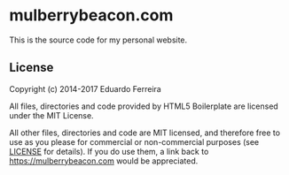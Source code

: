 mulberrybeacon.com
==================

This is the source code for my personal website.

## License

Copyright (c) 2014-2017 Eduardo Ferreira

All files, directories and code provided by HTML5 Boilerplate are licensed
under the MIT License.

All other files, directories and code are MIT licensed, and therefore free to
use as you please for commercial or non-commercial purposes (see [LICENSE](LICENSE)
for details). If you do use them, a link back to https://mulberrybeacon.com
would be appreciated.